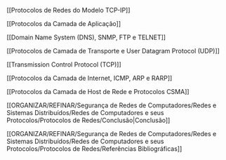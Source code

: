 [[Protocolos de Redes do Modelo TCP-IP]]

[[Protocolos da Camada de Aplicação]]

[[Domain Name System (DNS), SNMP, FTP e TELNET]]

[[Protocolos de Camada de Transporte e User Datagram Protocol (UDP)]]

[[Transmission Control Protocol (TCP)]]

[[Protocolos da Camada de Internet, ICMP, ARP e RARP]]

[[Protocolos da Camada de Host de Rede e Protocolos CSMA]]

[[ORGANIZAR/REFINAR/Segurança de Redes de Computadores/Redes e Sistemas Distribuídos/Redes de Computadores e seus Protocolos/Protocolos de Redes/Conclusão|Conclusão]]

[[ORGANIZAR/REFINAR/Segurança de Redes de Computadores/Redes e Sistemas Distribuídos/Redes de Computadores e seus Protocolos/Protocolos de Redes/Referências Bibliográficas]]